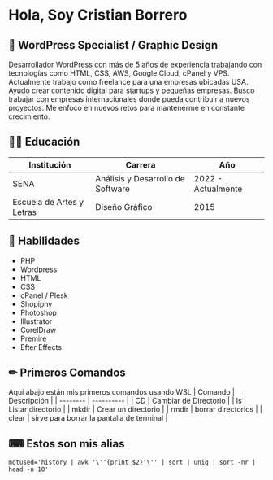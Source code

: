 # Hola, Soy Cristian Borrero

## :rocket: WordPress Specialist / Graphic Design
Desarrollador WordPress con más de 5 años de experiencia trabajando con tecnologías como HTML, CSS, AWS, Google Cloud, cPanel y VPS. Actualmente trabajo como freelance para una empresas ubicadas USA. Ayudo crear contenido digital para startups y pequeñas empresas. Busco trabajar con empresas internacionales donde pueda contribuir a nuevos proyectos. Me enfoco en nuevos retos para mantenerme en constante crecimiento.

## 👨‍🎓 Educación
| Institución               | Carrera                           | Año                |
| ------------------------- | --------------------------------- | ------------------ |
| SENA                      | Análisis y Desarrollo de Software | 2022 - Actualmente |
| Escuela de Artes y Letras | Diseño Gráfico                    | 2015               |

## 🧠 Habilidades
-	PHP
-	Wordpress
-	HTML
-	CSS
-	cPanel / Plesk
-	Shopiphy
-	Photoshop
-	Illustrator
-	CorelDraw
-	Premire
-	Efter Effects

## ✏ Primeros Comandos
Aquí abajo están mis primeros comandos usando WSL
| Comando | Descripción |
| -------- | ---------- |
| CD | Cambiar de Directorio |
| ls | Listar directorio |
| mkdir | Crear un directorio |
| rmdir | borrar directorios |
| clear | sirve para borrar la pantalla de terminal |

##  ⌨ Estos son mis alias
```
motused='history | awk '\''{print $2}'\'' | sort | uniq | sort -nr | head -n 10'
```
